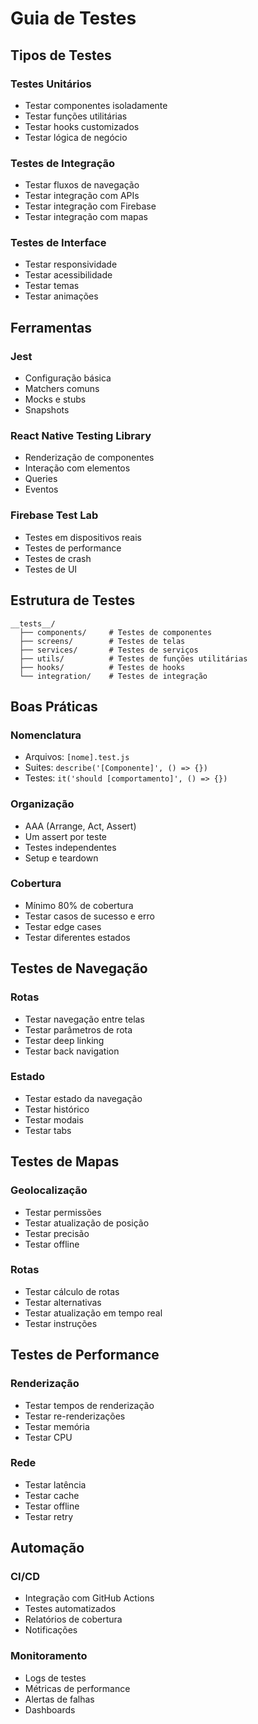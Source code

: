 # Guia de Testes

## Tipos de Testes

### Testes Unitários
- Testar componentes isoladamente
- Testar funções utilitárias
- Testar hooks customizados
- Testar lógica de negócio

### Testes de Integração
- Testar fluxos de navegação
- Testar integração com APIs
- Testar integração com Firebase
- Testar integração com mapas

### Testes de Interface
- Testar responsividade
- Testar acessibilidade
- Testar temas
- Testar animações

## Ferramentas

### Jest
- Configuração básica
- Matchers comuns
- Mocks e stubs
- Snapshots

### React Native Testing Library
- Renderização de componentes
- Interação com elementos
- Queries
- Eventos

### Firebase Test Lab
- Testes em dispositivos reais
- Testes de performance
- Testes de crash
- Testes de UI

## Estrutura de Testes

```
__tests__/
  ├── components/     # Testes de componentes
  ├── screens/        # Testes de telas
  ├── services/       # Testes de serviços
  ├── utils/          # Testes de funções utilitárias
  ├── hooks/          # Testes de hooks
  └── integration/    # Testes de integração
```

## Boas Práticas

### Nomenclatura
- Arquivos: `[nome].test.js`
- Suites: `describe('[Componente]', () => {})`
- Testes: `it('should [comportamento]', () => {})`

### Organização
- AAA (Arrange, Act, Assert)
- Um assert por teste
- Testes independentes
- Setup e teardown

### Cobertura
- Mínimo 80% de cobertura
- Testar casos de sucesso e erro
- Testar edge cases
- Testar diferentes estados

## Testes de Navegação

### Rotas
- Testar navegação entre telas
- Testar parâmetros de rota
- Testar deep linking
- Testar back navigation

### Estado
- Testar estado da navegação
- Testar histórico
- Testar modais
- Testar tabs

## Testes de Mapas

### Geolocalização
- Testar permissões
- Testar atualização de posição
- Testar precisão
- Testar offline

### Rotas
- Testar cálculo de rotas
- Testar alternativas
- Testar atualização em tempo real
- Testar instruções

## Testes de Performance

### Renderização
- Testar tempos de renderização
- Testar re-renderizações
- Testar memória
- Testar CPU

### Rede
- Testar latência
- Testar cache
- Testar offline
- Testar retry

## Automação

### CI/CD
- Integração com GitHub Actions
- Testes automatizados
- Relatórios de cobertura
- Notificações

### Monitoramento
- Logs de testes
- Métricas de performance
- Alertas de falhas
- Dashboards 